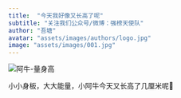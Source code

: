 ```yaml
---
title:  "今天我好像又长高了呢"
subtitle: "关注我们公众号/微博：强榜天使队"
author: "吾塘"
avatar: "assets/images/authors/logo.jpg"
image: "assets/images/001.jpg"
---
```


![阿牛-量身高](../assets/images/阿牛-量身高.GIF)

小小身板，大大能量，小阿牛今天又长高了几厘米呢🤔️

